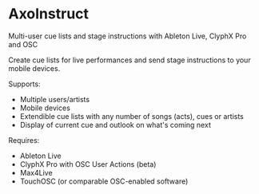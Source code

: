 # AxoInstruct
Multi-user cue lists and stage instructions with Ableton Live, ClyphX Pro and OSC

Create cue lists for live performances and send stage instructions to your mobile devices.

Supports:
* Multiple users/artists
* Mobile devices
* Extendible cue lists with any number of songs (acts), cues or artists
* Display of current cue and outlook on what's coming next

Requires:
* Ableton Live
* ClyphX Pro with OSC User Actions (beta)
* Max4Live
* TouchOSC (or comparable OSC-enabled software)

